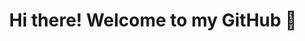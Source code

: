 <!DOCTYPE html>

<html lang="en">
    <head>
    </head>
    <body>
        <h1><center>Hi there! Welcome to my GitHub 👋</center></h1>
    </body>
</html>
